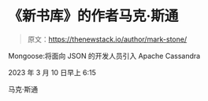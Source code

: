 # 《新书库》的作者马克·斯通

> 原文：<https://thenewstack.io/author/mark-stone/>

Mongoose:将面向 JSON 的开发人员引入 Apache Cassandra

2023 年 3 月 10 日早上 6:15

马克·斯通